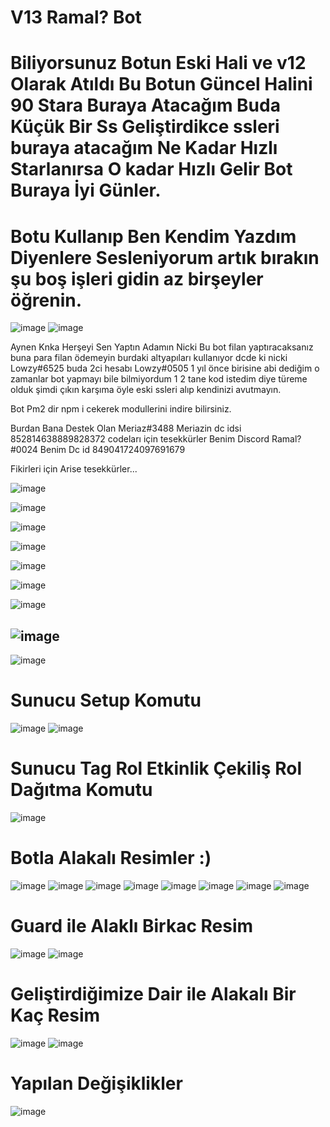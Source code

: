 # V13 Ramal? Bot

# Biliyorsunuz Botun Eski Hali ve v12 Olarak Atıldı Bu Botun Güncel Halini 90 Stara Buraya Atacağım Buda Küçük Bir Ss Geliştirdikce ssleri buraya atacağım Ne Kadar Hızlı Starlanırsa O kadar Hızlı Gelir Bot Buraya İyi Günler.

# Botu Kullanıp Ben Kendim Yazdım Diyenlere Sesleniyorum artık bırakın şu boş işleri gidin az birşeyler öğrenin.

![image](https://cdn.discordapp.com/attachments/887034843089748008/989265305090003024/unknown_1.png)
![image](https://cdn.discordapp.com/attachments/887034843089748008/989264297404284998/unknown.png)

Aynen Knka Herşeyi Sen Yaptın Adamın Nicki Bu bot filan yaptıracaksanız buna para filan ödemeyin burdaki altyapıları kullanıyor dcde ki nicki Lowzy#6525  buda 2ci hesabı Lowzy#0505 1 yıl önce birisine abi dediğim o zamanlar bot yapmayı bile bilmiyordum 1 2 tane kod istedim diye türeme olduk şimdi çıkın karşıma öyle eski ssleri alıp kendinizi avutmayın.

Bot Pm2 dir npm i cekerek modullerini indire bilirsiniz. 

Burdan Bana Destek Olan Meriaz#3488 Meriazin dc idsi 852814638889828372 codeları için tesekkürler   Benim Discord Ramal?#0024  Benim Dc id 849041724097691679

Fikirleri için Arise tesekkürler...

![image](https://cdn.discordapp.com/attachments/887034843089748008/990362080236425337/Adsz.png)

![image](https://cdn.discordapp.com/attachments/887034843089748008/991226811801411635/Adsz.png)

![image](https://cdn.discordapp.com/attachments/887034843089748008/990360735957794896/Adsz.png)

![image](https://cdn.discordapp.com/attachments/887034843089748008/990305391281856582/unknown_3.png)

![image](https://cdn.discordapp.com/attachments/987382875852771399/987401542388838400/Adsz.png)

![image](https://cdn.discordapp.com/attachments/950685345031282728/985644323943096431/unknown.png)

![image](https://cdn.discordapp.com/attachments/887034843089748008/989905468845604884/unknown_2.png)

![image](https://cdn.discordapp.com/attachments/887034843089748008/976781958958968875/unknown_1.png)
- 
![image](https://cdn.discordapp.com/attachments/887034843089748008/976781959210631178/unknown_2.png)
# Sunucu Setup Komutu 
![image](https://cdn.discordapp.com/attachments/887034843089748008/976781959487430676/unknown_3.png)
![image](https://cdn.discordapp.com/attachments/950685345031282728/989175226757709914/Adsz.png)
# Sunucu Tag Rol Etkinlik Çekiliş Rol Dağıtma Komutu
![image](https://cdn.discordapp.com/attachments/887034843089748008/976866476353011732/Untitled.png)
# Botla Alakalı Resimler :)
![image](https://cdn.discordapp.com/attachments/887034843089748008/979716018828099654/Untitled.png)
![image](https://cdn.discordapp.com/attachments/887034843089748008/977089084973518848/Untitled.png)
![image](https://cdn.discordapp.com/attachments/887034843089748008/976869251149365278/Untitled.png)
![image](https://cdn.discordapp.com/attachments/887034843089748008/977182340906385428/Untitled.png)
![image](https://cdn.discordapp.com/attachments/887034843089748008/977315728262832168/Untitled.png)
![image](https://cdn.discordapp.com/attachments/887034843089748008/977315727990226984/teyitbilgi.png)
![image](https://cdn.discordapp.com/attachments/887034843089748008/977315727671427092/loglarr.png)
![image](https://cdn.discordapp.com/attachments/887034843089748008/978695434337910794/Untitled.png)
# Guard ile Alaklı Birkac Resim
![image](https://cdn.discordapp.com/attachments/884843442671337512/978957591214444544/Untitled.png)
![image](https://cdn.discordapp.com/attachments/884843442671337512/978957591583526933/guard2.png)
# Geliştirdiğimize Dair ile Alakalı Bir Kaç Resim
![image](https://cdn.discordapp.com/attachments/887034843089748008/985115205518364752/banner_komut_ss.png)
![image](https://cdn.discordapp.com/attachments/887034843089748008/985115250808455168/log_emoji_kurulum_ss.png)
# Yapılan Değişiklikler
![image](https://cdn.discordapp.com/attachments/887034843089748008/985115230508040212/hg_mesaj_ss.png)

